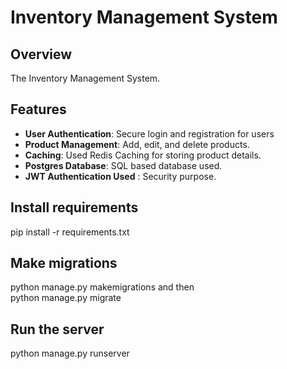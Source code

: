 # Inventory Management System

## Overview
The Inventory Management System.

## Features
- **User Authentication**: Secure login and registration for users 
- **Product Management**: Add, edit, and delete products.
- **Caching**: Used Redis Caching for storing product details.
- **Postgres Database**: SQL based database used.
- **JWT Authentication Used** : Security purpose.


## Install requirements
   pip install -r requirements.txt

## Make migrations
   python manage.py makemigrations and then    
   python manage.py migrate

## Run the server
   python manage.py runserver
